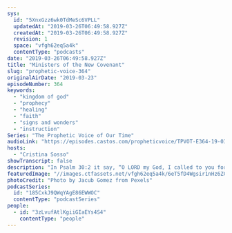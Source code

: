 ```yaml
---
sys:
  id: "5XnxGzz6wk0TdMeSc6VPLL"
  updatedAt: "2019-03-26T06:49:58.927Z"
  createdAt: "2019-03-26T06:49:58.927Z"
  revision: 1
  space: "vfgh62eq5a4k"
  contentType: "podcasts"
date: "2019-03-26T06:49:58.927Z"
title: "Ministers of the New Covenant"
slug: "prophetic-voice-364"
originalAirDate: "2019-03-23"
episodeNumber: 364
keywords:
  - "kingdom of god"
  - "prophecy"
  - "healing"
  - "faith"
  - "signs and wonders"
  - "instruction"
Series: "The Prophetic Voice of Our Time"
audioLink: "https://episodes.castos.com/propheticvoice/TPVOT-E364-19-03-23-24-Ministers-of-the-New-Covenant.mp3"
hosts:
  - "Cristina Sosso"
showTranscript: false
description: "In Psalm 30:2 it say, “O LORD my God, I called to you for help and you healed me.” Psalm 103:3 “who forgives all your sins and heals all your diseases,” (talking about the Lord). And healing is one of the fruits in preaching the gospel. That is why we call some evangelists “healing evangelists”. It should be a part and a fruit of our lives as a born again Christian. But the most important thing for anybody to be made whole, nothing missing, nothing broken, is to receive the Word of God, follow and obey the instruction, and receive it by faith. During the first week of the training, many of the leaders, if not all of them, realized that they have built or established man-made traditions, know-how, and procedures without them knowing it, but the truth can set us all free. It is our decision, ok? So open your heart. Matthew 15:2-6..."
featuredImage: "//images.ctfassets.net/vfgh62eq5a4k/6eT5fD4Wgsir1nHz6ZC5c4/700c380365e3ca0d76505451f20803e4/backlit-beach-clouds-1142941.jpg"
photoCredit: "Photo by Jacub Gomez from Pexels"
podcastSeries:
  id: "185CxkJ9QWqYAgE86EWWOC"
  contentType: "podcastSeries"
people:
  - id: "3zLvufAtlKgiiGIaEYs4S4"
    contentType: "people"
---
```

